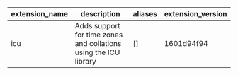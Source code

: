 | extension_name |                           description                            | aliases | extension_version |
|----------------|------------------------------------------------------------------|---------|-------------------|
| icu            | Adds support for time zones and collations using the ICU library | []      | 1601d94f94        |
